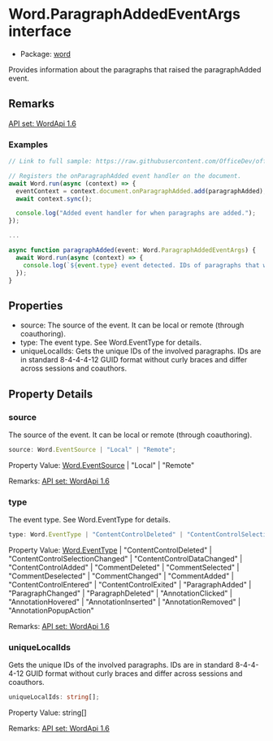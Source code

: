 # Word.ParagraphAddedEventArgs interface

- Package: [word](/en-us/javascript/api/word)

Provides information about the paragraphs that raised the paragraphAdded event.

## Remarks

[API set: WordApi 1.6](/en-us/javascript/api/requirement-sets/word/word-api-requirement-sets)

### Examples

```TypeScript
// Link to full sample: https://raw.githubusercontent.com/OfficeDev/office-js-snippets/prod/samples/word/25-paragraph/onadded-event.yaml

// Registers the onParagraphAdded event handler on the document.
await Word.run(async (context) => {
  eventContext = context.document.onParagraphAdded.add(paragraphAdded);
  await context.sync();

  console.log("Added event handler for when paragraphs are added.");
});

...

async function paragraphAdded(event: Word.ParagraphAddedEventArgs) {
  await Word.run(async (context) => {
    console.log(`${event.type} event detected. IDs of paragraphs that were added:`, event.uniqueLocalIds);
  });
}
```

## Properties

- source: The source of the event. It can be local or remote (through coauthoring).
- type: The event type. See Word.EventType for details.
- uniqueLocalIds: Gets the unique IDs of the involved paragraphs. IDs are in standard 8-4-4-4-12 GUID format without curly braces and differ across sessions and coauthors.

## Property Details

### source

The source of the event. It can be local or remote (through coauthoring).

```typescript
source: Word.EventSource | "Local" | "Remote";
```

Property Value: [Word.EventSource](/en-us/javascript/api/word/word.eventsource) | "Local" | "Remote"

Remarks: [API set: WordApi 1.6](/en-us/javascript/api/requirement-sets/word/word-api-requirement-sets)

### type

The event type. See Word.EventType for details.

```typescript
type: Word.EventType | "ContentControlDeleted" | "ContentControlSelectionChanged" | "ContentControlDataChanged" | "ContentControlAdded" | "CommentDeleted" | "CommentSelected" | "CommentDeselected" | "CommentChanged" | "CommentAdded" | "ContentControlEntered" | "ContentControlExited" | "ParagraphAdded" | "ParagraphChanged" | "ParagraphDeleted" | "AnnotationClicked" | "AnnotationHovered" | "AnnotationInserted" | "AnnotationRemoved" | "AnnotationPopupAction";
```

Property Value: [Word.EventType](/en-us/javascript/api/word/word.eventtype) | "ContentControlDeleted" | "ContentControlSelectionChanged" | "ContentControlDataChanged" | "ContentControlAdded" | "CommentDeleted" | "CommentSelected" | "CommentDeselected" | "CommentChanged" | "CommentAdded" | "ContentControlEntered" | "ContentControlExited" | "ParagraphAdded" | "ParagraphChanged" | "ParagraphDeleted" | "AnnotationClicked" | "AnnotationHovered" | "AnnotationInserted" | "AnnotationRemoved" | "AnnotationPopupAction"

Remarks: [API set: WordApi 1.6](/en-us/javascript/api/requirement-sets/word/word-api-requirement-sets)

### uniqueLocalIds

Gets the unique IDs of the involved paragraphs. IDs are in standard 8-4-4-4-12 GUID format without curly braces and differ across sessions and coauthors.

```typescript
uniqueLocalIds: string[];
```

Property Value: string[]

Remarks: [API set: WordApi 1.6](/en-us/javascript/api/requirement-sets/word/word-api-requirement-sets)